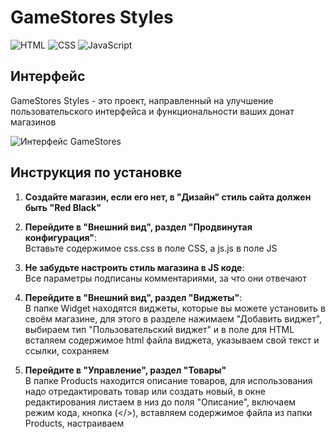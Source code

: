 # GameStores Styles

![HTML](https://img.shields.io/badge/HTML-5-orange) ![CSS](https://img.shields.io/badge/CSS-3-blue) ![JavaScript](https://img.shields.io/badge/JavaScript-ES6-yellow)

## Интерфейс

GameStores Styles - это проект, направленный на улучшение пользовательского интерфейса и функциональности ваших донат магазинов

![Интерфейс GameStores](https://i.postimg.cc/GpCRbDFt/1111111.png)   

## Инструкция по установке

1. **Создайте магазин, если его нет, в "Дизайн" стиль сайта должен быть "Red Black"**
2. **Перейдите в "Внешний вид", раздел "Продвинутая конфигурация"**:   
   Вставьте содержимое css.css в поле CSS, а js.js в поле JS
3. **Не забудьте настроить стиль магазина в JS коде**:   
   Все параметры подписаны комментариями, за что они отвечают
5. **Перейдите в "Внешний вид", раздел "Виджеты"**:   
   В папке Widget находятся виджеты, которые вы можете установить в своём магазине, для этого в разделе нажимаем "Добавить виджет", выбираем тип "Пользовательский виджет" и в поле для HTML всталяем содержимое html файла виджета, указываем свой текст и ссылки, сохраняем

6. **Перейдите в "Управление", раздел "Товары"**   
   В папке Products находится описание товаров, для использования надо отредактировать товар или создать новый, в окне редактирования листаем в низ до поля "Описание", включаем режим кода, кнопка (</>), вставляем содержимое файла из папки Products, настраиваем
